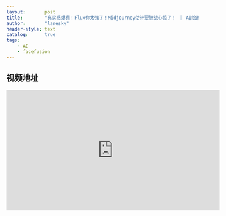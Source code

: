 ```yaml
---
layout:       post
title:        "真实感爆棚！Flux你太强了！Midjourney估计要胆战心惊了！ ｜ AI绘画"
author:       "lanesky"
header-style: text
catalog:      true
tags:
    - AI
    - facefusion
---
```




## 视频地址

<iframe width="560" height="315" src="https://www.youtube.com/embed/PnqY6wehJGU?si=heHJAzXaboUvErrT" title="YouTube video player" frameborder="0" allow="accelerometer; autoplay; clipboard-write; encrypted-media; gyroscope; picture-in-picture; web-share" referrerpolicy="strict-origin-when-cross-origin" allowfullscreen></iframe>